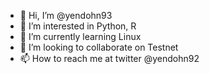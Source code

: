 - 👋 Hi, I’m @yendohn93
- 👀 I’m interested in Python, R
- 🌱 I’m currently learning Linux
- 💞️ I’m looking to collaborate on Testnet
- 📫 How to reach me at twitter @yendohn92

<!---
yendohn93/yendohn93 is a ✨ special ✨ repository because its `README.md` (this file) appears on your GitHub profile.
You can click the Preview link to take a look at your changes.
--->
